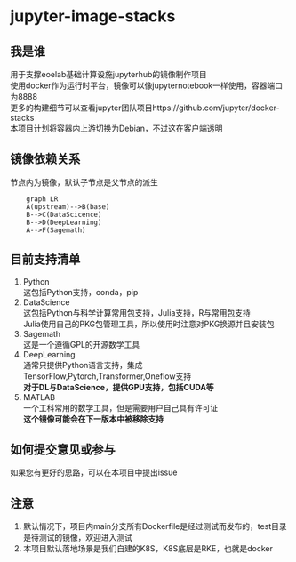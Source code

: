 # jupyter-image-stacks

## 我是谁
用于支撑eoelab基础计算设施jupyterhub的镜像制作项目  
使用docker作为运行时平台，镜像可以像jupyternotebook一样使用，容器端口为8888  
更多的构建细节可以查看jupyter团队项目https://github.com/jupyter/docker-stacks  
本项目计划将容器内上游切换为Debian，不过这在客户端透明
## 镜像依赖关系
节点内为镜像，默认子节点是父节点的派生  
```mermaid
	graph LR
	A(upstream)-->B(base)
	B-->C(DataScicence)
    B-->D(DeepLearning)
    A-->F(Sagemath)
```
## 目前支持清单
1. Python  
这包括Python支持，conda，pip
2. DataScience  
这包括Python与科学计算常用包支持，Julia支持，R与常用包支持  
Julia使用自己的PKG包管理工具，所以使用时注意对PKG换源并且安装包  
3. Sagemath  
这是一个遵循GPL的开源数学工具  
4. DeepLearning  
通常只提供Python语言支持，集成TensorFlow,Pytorch,Transformer,Oneflow支持  
**对于DL与DataScience，提供GPU支持，包括CUDA等**  
5. MATLAB  
一个工科常用的数学工具，但是需要用户自己具有许可证  
**这个镜像可能会在下一版本中被移除支持**  
## 如何提交意见或参与
如果您有更好的思路，可以在本项目中提出issue  
## 注意
1. 默认情况下，项目内main分支所有Dockerfile是经过测试而发布的，test目录是待测试的镜像，欢迎进入测试
2. 本项目默认落地场景是我们自建的K8S，K8S底层是RKE，也就是docker
